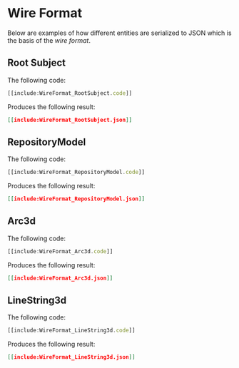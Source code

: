 # Wire Format

Below are examples of how different entities are serialized to JSON which is the basis of the *wire format*.

## Root Subject

The following code:

```ts
[[include:WireFormat_RootSubject.code]]
```

Produces the following result:

```json
[[include:WireFormat_RootSubject.json]]
```

## RepositoryModel

The following code:

```ts
[[include:WireFormat_RepositoryModel.code]]
```

Produces the following result:

```json
[[include:WireFormat_RepositoryModel.json]]
```

## Arc3d

The following code:

```ts
[[include:WireFormat_Arc3d.code]]
```

Produces the following result:

```json
[[include:WireFormat_Arc3d.json]]
```

## LineString3d

The following code:

```ts
[[include:WireFormat_LineString3d.code]]
```

Produces the following result:

```json
[[include:WireFormat_LineString3d.json]]
```
